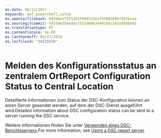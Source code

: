 ```yaml
---
ms.date: 06/12/2017
keywords: wmf,powershell,setup
ms.openlocfilehash: 6d396e275f5391f006553eef9f085890f663bcea
ms.sourcegitcommit: 54534635eedacf531d8d6344019dc16a50b8b441
ms.translationtype: HT
ms.contentlocale: de-DE
ms.lasthandoff: 05/17/2018
ms.locfileid: "34225520"
---
```

# <a name="report-configuration-status-to-central-location"></a><span data-ttu-id="de16a-102">Melden des Konfigurationsstatus an zentralem Ort</span><span class="sxs-lookup"><span data-stu-id="de16a-102">Report Configuration Status to Central Location</span></span>

<span data-ttu-id="de16a-103">Detaillierte Informationen zum Status der DSC-Konfiguration können an einen Server gesendet werden, auf dem der DSC-Dienst ausgeführt wird.</span><span class="sxs-lookup"><span data-stu-id="de16a-103">Detailed information about DSC configuration status can be sent to a server running the DSC service.</span></span>

<span data-ttu-id="de16a-104">Weitere Informationen finden Sie unter [Verwenden eines DSC-Berichtsservers](https://msdn.microsoft.com/powershell/dsc/reportserver).</span><span class="sxs-lookup"><span data-stu-id="de16a-104">For more information, see [Using a DSC report server](https://msdn.microsoft.com/powershell/dsc/reportserver).</span></span>
